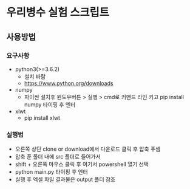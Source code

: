 # 우리병수 실험 스크립트

## 사용방법
### 요구사항
- python3(>=3.6.2)
  - 설치 바람
  - https://www.python.org/downloads
- numpy
  - 파이썬 설치후 윈도우버튼 > 실행 > cmd로 커맨드 라인 키고 pip install numpy 타이핑 후 엔터
- xlwt
  - pip install xlwt

### 실행법
- 오른쪽 상단 clone or download에서 다운로드 클릭 후 압축 푸셈
- 압축 푼 폴더 내에 src 폴더로 들어가서
- shift +  오른쪽 마우스 클릭 후 여기서 powershell 열기 선택
- python main.py 타이핑 후 엔터
- 실행 후 엑셀 파일 결과물은 output 폴더 참조

